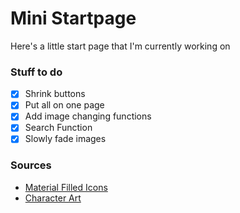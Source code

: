 # Mini Startpage
Here's a little start page that I'm currently working on

### Stuff to do
- [x] Shrink buttons
- [x] Put all on one page
- [x] Add image changing functions
- [x] Search Function
- [x] Slowly fade images

### Sources
- [Material Filled Icons](https://icons8.com/icons/material)
- [Character Art](https://www.artstation.com/kuvshinov_ilya)

